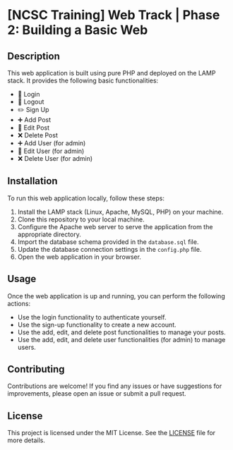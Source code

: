 # [NCSC Training] Web Track | Phase 2: Building a Basic Web

## Description 
This web application is built using pure PHP and deployed on the LAMP stack. It provides the following basic functionalities:

- :key: Login
- :door: Logout
- :pencil2: Sign Up
- :heavy_plus_sign: Add Post
- :pencil: Edit Post
- :x: Delete Post
- :heavy_plus_sign: Add User (for admin)
- :pencil: Edit User (for admin)
- :x: Delete User (for admin)

## Installation
To run this web application locally, follow these steps:

1. Install the LAMP stack (Linux, Apache, MySQL, PHP) on your machine.
2. Clone this repository to your local machine.
3. Configure the Apache web server to serve the application from the appropriate directory.
4. Import the database schema provided in the `database.sql` file.
5. Update the database connection settings in the `config.php` file.
6. Open the web application in your browser.

## Usage
Once the web application is up and running, you can perform the following actions:

- Use the login functionality to authenticate yourself.
- Use the sign-up functionality to create a new account.
- Use the add, edit, and delete post functionalities to manage your posts.
- Use the add, edit, and delete user functionalities (for admin) to manage users.

## Contributing
Contributions are welcome! If you find any issues or have suggestions for improvements, please open an issue or submit a pull request.

## License
This project is licensed under the MIT License. See the [LICENSE](LICENSE) file for more details.